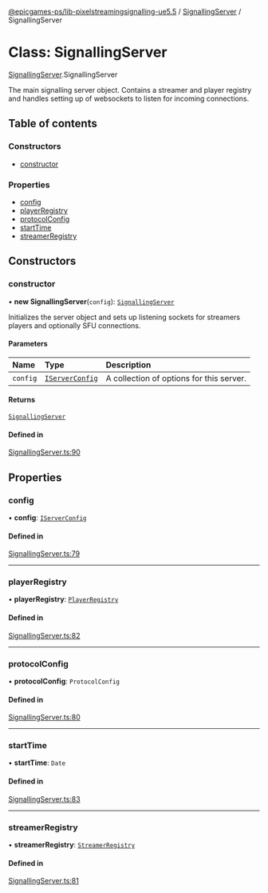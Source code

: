 [@epicgames-ps/lib-pixelstreamingsignalling-ue5.5](../README.md) / [SignallingServer](../modules/SignallingServer.md) / SignallingServer

# Class: SignallingServer

[SignallingServer](../modules/SignallingServer.md).SignallingServer

The main signalling server object.
Contains a streamer and player registry and handles setting up of websockets
to listen for incoming connections.

## Table of contents

### Constructors

- [constructor](SignallingServer.SignallingServer.md#constructor)

### Properties

- [config](SignallingServer.SignallingServer.md#config)
- [playerRegistry](SignallingServer.SignallingServer.md#playerregistry)
- [protocolConfig](SignallingServer.SignallingServer.md#protocolconfig)
- [startTime](SignallingServer.SignallingServer.md#starttime)
- [streamerRegistry](SignallingServer.SignallingServer.md#streamerregistry)

## Constructors

### constructor

• **new SignallingServer**(`config`): [`SignallingServer`](SignallingServer.SignallingServer.md)

Initializes the server object and sets up listening sockets for streamers
players and optionally SFU connections.

#### Parameters

| Name | Type | Description |
| :------ | :------ | :------ |
| `config` | [`IServerConfig`](../interfaces/SignallingServer.IServerConfig.md) | A collection of options for this server. |

#### Returns

[`SignallingServer`](SignallingServer.SignallingServer.md)

#### Defined in

[SignallingServer.ts:90](https://github.com/mcottontensor/PixelStreamingInfrastructure/blob/e96d9c6/Signalling/src/SignallingServer.ts#L90)

## Properties

### config

• **config**: [`IServerConfig`](../interfaces/SignallingServer.IServerConfig.md)

#### Defined in

[SignallingServer.ts:79](https://github.com/mcottontensor/PixelStreamingInfrastructure/blob/e96d9c6/Signalling/src/SignallingServer.ts#L79)

___

### playerRegistry

• **playerRegistry**: [`PlayerRegistry`](PlayerRegistry.PlayerRegistry.md)

#### Defined in

[SignallingServer.ts:82](https://github.com/mcottontensor/PixelStreamingInfrastructure/blob/e96d9c6/Signalling/src/SignallingServer.ts#L82)

___

### protocolConfig

• **protocolConfig**: `ProtocolConfig`

#### Defined in

[SignallingServer.ts:80](https://github.com/mcottontensor/PixelStreamingInfrastructure/blob/e96d9c6/Signalling/src/SignallingServer.ts#L80)

___

### startTime

• **startTime**: `Date`

#### Defined in

[SignallingServer.ts:83](https://github.com/mcottontensor/PixelStreamingInfrastructure/blob/e96d9c6/Signalling/src/SignallingServer.ts#L83)

___

### streamerRegistry

• **streamerRegistry**: [`StreamerRegistry`](StreamerRegistry.StreamerRegistry.md)

#### Defined in

[SignallingServer.ts:81](https://github.com/mcottontensor/PixelStreamingInfrastructure/blob/e96d9c6/Signalling/src/SignallingServer.ts#L81)
